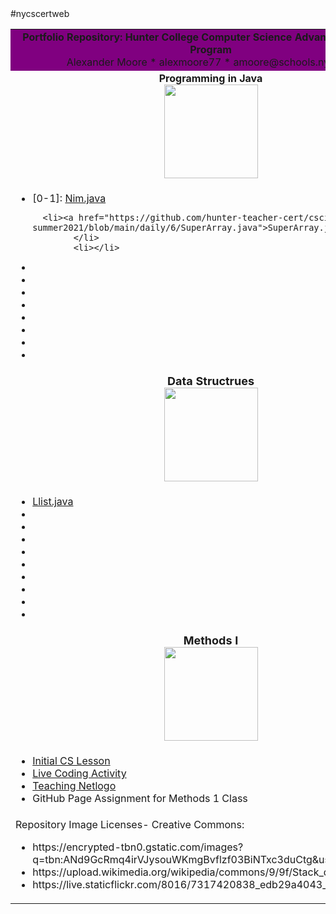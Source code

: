 <html>
      <head></head>
      <body>
#nycscertweb
<table>
<tr><td align=center bgcolor=800080><b>       Portfolio Repository: Hunter College Computer Science Advanced Certificate Program</b>
      <br> Alexander Moore * alexmoore77 * amoore@schools.nyc.gov</font>
            </td></tr>
      <tr><td align=center><b>Programming in Java</b><br><img src="https://live.staticflickr.com/8016/7317420838_edb29a4043_b.jpg" width=150></td></tr>
<tr><td><ul>
      <li>[0-1]:  <a href="https://github.com/hunter-teacher-cert/work_csci70900-alexmoore77/blob/master/1/Nim.java">Nim.java</a>
      
      <li><a href="https://github.com/hunter-teacher-cert/csci70900-summer2021/blob/main/daily/6/SuperArray.java">SuperArray.java</a>
            </li>
            <li></li>
<li></li>
            <li></li>
            <li></li>
            <li></li>
            <li></li>
            <li></li>
            <li></li>
            <li></li>
            </ul>
      </td></tr><tr><td align=center><font size=+1><b>Data Structrues</b><br><img src="https://upload.wikimedia.org/wikipedia/commons/9/9f/Stack_data_structure.gif" width=150></b>
      </td></tr><tr><td><ul>
            <li><a href="https://github.com/hunter-teacher-cert/csci70300-summer-2021/blob/main/code/lists/Llist.java">Llist.java</a>
            </li>
            <li></li>
            <li></li>
            <li></li>
            <li></li>
            <li></li>
            <li></li>
            <li></li>
            <li></li>
            <li></li>
      </ul>
      </td></tr><tr><td align=center> 
      <font size=+1><b>Methods I</b></font> <br>
      <img src="https://encrypted-tbn0.gstatic.com/images?q=tbn:ANd9GcRmq4irVJysouWKmgBvflzf03BiNTxc3duCtg&usqp=CAU" width=150></td></tr>
      <tr><td>
            <ul><li><a href="">Initial CS Lesson</a></li>
            <li><a href="https://github.com/hunter-teacher-cert/work_csci70900-alexmoore77/blob/master/meth1/LiveCodingNotesAssignment2MethodsAlexMoore7-14-21.pdf">Live Coding Activity</a></li>
      <li><a href="https://github.com/hunter-teacher-cert/work_csci70900-alexmoore77/blob/master/meth1/teachingNetlogo.txt">Teaching Netlogo</a></li>
      <li> GitHub Page Assignment for Methods 1 Class</li>
      </ul>
      </td></tr>
      <tr><td>Repository Image Licenses- Creative Commons:<br>
      <ul>      
          <li>  https://encrypted-tbn0.gstatic.com/images?q=tbn:ANd9GcRmq4irVJysouWKmgBvflzf03BiNTxc3duCtg&usqp=CAU
            <li>https://upload.wikimedia.org/wikipedia/commons/9/9f/Stack_data_structure.gif
            <li>https://live.staticflickr.com/8016/7317420838_edb29a4043_b.jpg
            </ul></td></tr></table></body></html>
